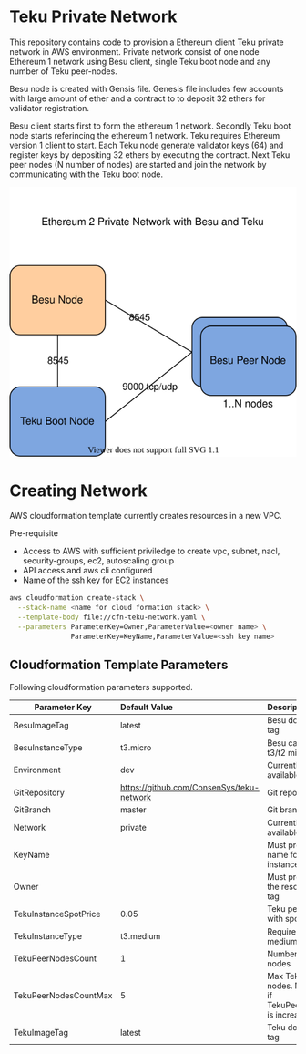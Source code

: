 # Teku Private Network

This repository contains code to provision a Ethereum client Teku private network in AWS environment. 
Private network consist of one node Ethereum 1 network using Besu client, single Teku boot node and
any number of Teku peer-nodes.

Besu node is created with Gensis file. Genesis file includes few accounts with large amount of ether and a contract to
to deposit 32 ethers for validator registration.

Besu client starts first to form the ethereum 1 network. Secondly Teku boot node starts referincing the ethereum 1 network.
Teku requires Ethereum version 1 client to start. Each Teku node generate validator keys (64) and register keys by depositing 32 ethers
by executing the contract. Next Teku peer nodes (N number of nodes) are started and join the network by communicating with the Teku boot node.   

![network-architecture](teku-private-network.svg)

#  Creating Network

AWS cloudformation template currently creates resources in a new VPC. 

Pre-requisite
- Access to AWS with sufficient priviledge to create vpc, subnet, nacl, security-groups, ec2, autoscaling group
- API access and aws cli configured
- Name of the ssh key for EC2 instances

```bash
aws cloudformation create-stack \
  --stack-name <name for cloud formation stack> \
  --template-body file://cfn-teku-network.yaml \
  --parameters ParameterKey=Owner,ParameterValue=<owner name> \
               ParameterKey=KeyName,ParameterValue=<ssh key name>
``` 

## Cloudformation Template Parameters

Following cloudformation parameters supported.

| Parameter Key    | Default Value    | Description  |
| -------------------- |:-------------| :-----|
| BesuImageTag         | latest       | Besu docker image tag |
| BesuInstanceType     | t3.micro     | Besu can run with t3/t2 micro instance |
| Environment          | dev          | Currently only dev available |
| GitRepository        | https://github.com/ConsenSys/teku-network|   Git repository |
| GitBranch            | master       | Git branch |
| Network              | private      | Currently only private available |
| KeyName              |              | Must provide ssh key name for EC2 instances |
| Owner                |              | Must provide to set the resource owner tag |
| TekuInstanceSpotPrice| 0.05         | Teku peer nodes run with spot instances |
| TekuInstanceType     | t3.medium    | Require at least t3/t2 medium instance |
| TekuPeerNodesCount   | 1            | Number of Teku peer nodes |
| TekuPeerNodesCountMax| 5            | Max Teku peer nodes. Must increase if TekuPeerNodesCount is increased |
| TekuImageTag         | latest       | Teku docker image tag |
